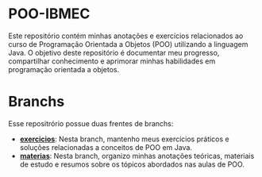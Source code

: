 # POO-IBMEC
Este repositório contém minhas anotações e exercícios relacionados ao curso de Programação Orientada a Objetos (POO) utilizando a linguagem Java. O objetivo deste repositório é documentar meu progresso, compartilhar conhecimento e aprimorar minhas habilidades em programação orientada a objetos.

# Branchs
Esse repositrório possue duas frentes de branchs:
- [**exercicios**](https://github.com/mlutegar/POO-IBMEC/tree/exercicios): Nesta branch, mantenho meus exercícios práticos e soluções relacionadas a conceitos de POO em Java.
- [**materias**](https://github.com/mlutegar/POO-IBMEC/tree/materia): Nesta branch, organizo minhas anotações teóricas, materiais de estudo e resumos sobre os tópicos abordados nas aulas de POO.
